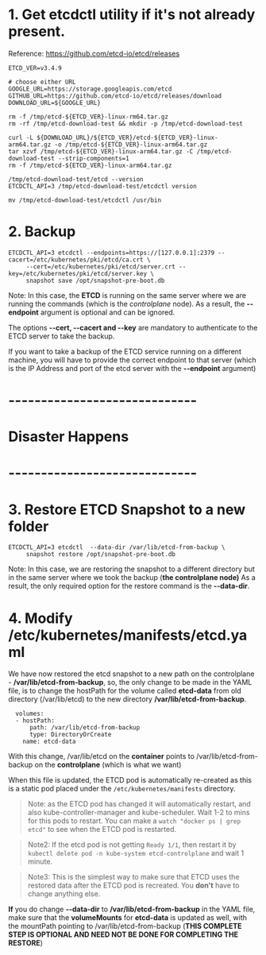 

# 1. Get etcdctl utility if it's not already present.

Reference: https://github.com/etcd-io/etcd/releases

```
ETCD_VER=v3.4.9

# choose either URL
GOOGLE_URL=https://storage.googleapis.com/etcd
GITHUB_URL=https://github.com/etcd-io/etcd/releases/download
DOWNLOAD_URL=${GOOGLE_URL}

rm -f /tmp/etcd-${ETCD_VER}-linux-rm64.tar.gz
rm -rf /tmp/etcd-download-test && mkdir -p /tmp/etcd-download-test

curl -L ${DOWNLOAD_URL}/${ETCD_VER}/etcd-${ETCD_VER}-linux-arm64.tar.gz -o /tmp/etcd-${ETCD_VER}-linux-arm64.tar.gz
tar xzvf /tmp/etcd-${ETCD_VER}-linux-arm64.tar.gz -C /tmp/etcd-download-test --strip-components=1
rm -f /tmp/etcd-${ETCD_VER}-linux-arm64.tar.gz

/tmp/etcd-download-test/etcd --version
ETCDCTL_API=3 /tmp/etcd-download-test/etcdctl version

mv /tmp/etcd-download-test/etcdctl /usr/bin
```

# 2. Backup

```
ETCDCTL_API=3 etcdctl --endpoints=https://[127.0.0.1]:2379 --cacert=/etc/kubernetes/pki/etcd/ca.crt \
     --cert=/etc/kubernetes/pki/etcd/server.crt --key=/etc/kubernetes/pki/etcd/server.key \
     snapshot save /opt/snapshot-pre-boot.db
```

Note: In this case, the **ETCD** is running on the same server where we are running the commands (which is the *controlplane* node). As a result, the **--endpoint** argument is optional and can be ignored. 

The options **--cert, --cacert and --key** are mandatory to authenticate to the ETCD server to take the backup.

If you want to take a backup of the ETCD service running on a different machine, you will have to provide the correct endpoint to that server (which is the IP Address and port of the etcd server with the **--endpoint** argument)

# -----------------------------
# Disaster Happens
# -----------------------------

# 3. Restore ETCD Snapshot to a new folder

```
ETCDCTL_API=3 etcdctl  --data-dir /var/lib/etcd-from-backup \
     snapshot restore /opt/snapshot-pre-boot.db
```

Note: In this case, we are restoring the snapshot to a different directory but in the same server where we took the backup (**the controlplane node)**
As a result, the only required option for the restore command is the **--data-dir**.  

# 4. Modify /etc/kubernetes/manifests/etcd.yaml

We have now restored the etcd snapshot  to a new path on the controlplane - **/var/lib/etcd-from-backup**, so, the only change to be made in the YAML file, is to change the hostPath for the volume called **etcd-data** from old directory (/var/lib/etcd) to the new directory **/var/lib/etcd-from-backup**.

```
  volumes:
  - hostPath:
      path: /var/lib/etcd-from-backup
      type: DirectoryOrCreate
    name: etcd-data
```
With this change, /var/lib/etcd on the **container** points to /var/lib/etcd-from-backup on the **controlplane** (which is what we want)


When this file is updated, the ETCD pod is automatically re-created as this is a static pod placed under the `/etc/kubernetes/manifests` directory.


> Note: as the ETCD pod has changed it will automatically restart, and also kube-controller-manager and kube-scheduler. Wait 1-2 to mins for this pods to restart. You can make a `watch "docker ps | grep etcd"` to see when the ETCD pod is restarted.

> Note2: If the etcd pod is not getting `Ready 1/1`, then restart it by `kubectl delete pod -n kube-system etcd-controlplane` and wait 1 minute.

> Note3: This is the simplest way to make sure that ETCD uses the restored data after the ETCD pod is recreated. You **don't** have to change anything else.
  
  **If** you do change **--data-dir** to **/var/lib/etcd-from-backup** in the YAML file, make sure that the **volumeMounts** for **etcd-data** is updated as well, with the mountPath pointing to /var/lib/etcd-from-backup (**THIS COMPLETE STEP IS OPTIONAL AND NEED NOT BE DONE FOR COMPLETING THE RESTORE**)

